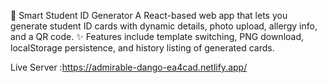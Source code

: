🪪 Smart Student ID Generator
A React-based web app that lets you generate student ID cards with dynamic details, photo upload, allergy info, and a QR code.
✨ Features include template switching, PNG download, localStorage persistence, and history listing of generated cards.


Live Server  :https://admirable-dango-ea4cad.netlify.app/
